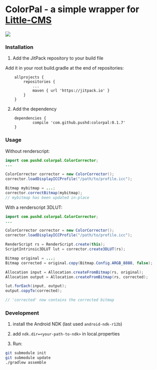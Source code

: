# ColorPal - a simple wrapper for [Little-CMS](http://littlecms.com)

[![](https://jitpack.io/v/pushd/colorpal.svg)](https://jitpack.io/#pushd/colorpal)

### Installation

1. Add the JitPack repository to your build file

Add it in your root build.gradle at the end of repositories:

```
	allprojects {
		repositories {
			...
			maven { url 'https://jitpack.io' }
		}
	}
```

2. Add the dependency

```
	dependencies {
	        compile 'com.github.pushd:colorpal:0.1.7'
	}
```

### Usage

Without renderscript:

```java
import com.pushd.colorpal.ColorCorrector;
...

ColorCorrector corrector = new ColorCorrector();
corrector.loadDisplayICCProfile("/path/to/profile.icc");

Bitmap mybitmap = ...;
corrector.correctBitmap(mybitmap);
// mybitmap has been updated in-place
```

With a renderscript 3DLUT:

```java
import com.pushd.colorpal.ColorCorrector;
...

ColorCorrector corrector = new ColorCorrector();
corrector.loadDisplayICCProfile("/path/to/profile.icc");

RenderScript rs = RenderScript.create(this);
ScriptIntrinsic3DLUT lut = corrector.create3DLUT(rs);

Bitmap original = ...;
Bitmap corrected = original.copy(Bitmap.Config.ARGB_8888, false);

Allocation input = Allocation.createFromBitmap(rs, original);
Allocation output = Allocation.createFromBitmap(rs, corrected);

lut.forEach(input, output);
output.copyTo(corrected);

// 'corrected' now contains the corrected bitmap
```

### Development

1. install the Android NDK (last used `android-ndk-r12b`)

2. add `ndk.dir=<your-path-to-ndk>` in local.properties

3. Run:

```bash
git submodule init
git submodule update
./gradlew assemble
```
